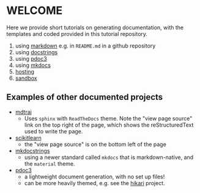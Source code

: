 # WELCOME
Here we provide short tutorials on generating documentation, with the templates and coded provided in this tutorial repository.

1. using [markdown](markdown.md)
    e.g. in `README.md` in a github repository
2. using [docstrings](docstrings.md)
3. using [pdoc3](pdoc3.md)
4. using [mkdocs](mkdocs.md)
5. [hosting](hosting.md)
6. [sandbox](sandbox.md)


## Examples of other documented projects
- [mdtraj](https://www.mdtraj.org/1.9.8.dev0/index.html)
    - Uses `sphinx` with `ReadTheDocs` theme. Note the "view page source" link on the top right of the page, which shows the reStructuredText used to write the page.
- [scikitlearn](https://scikit-learn.org/stable/modules/classes.html)
    - the "view page source" is on the bottom left of the page
- [mkdocstrings](https://mkdocstrings.github.io/reference/extension/)
    - using a newer standard called `mkdocs` that is markdown-native, and the `material` theme.
- [pdoc3](https://pdoc3.github.io/pdoc/doc/pdoc/#gsc.tab=0) 
    - a lightweight document generation, with no set up files! 
    - can be more heavily themed, e.g. see the [hikari](https://www.hikari-py.dev/hikari/) project.